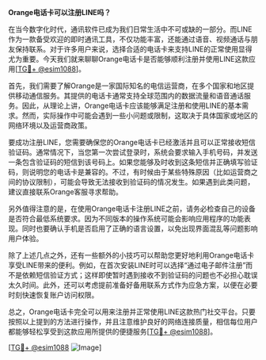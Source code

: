 **Orange电话卡可以注册LINE吗？**

在当今数字化时代，通讯软件已成为我们日常生活中不可或缺的一部分。而LINE作为一款备受欢迎的即时通讯工具，不仅功能丰富，还能通过语音、视频通话与朋友保持联系。对于许多用户来说，选择合适的电话卡来支持LINE的正常使用显得尤为重要。今天我们就来聊聊Orange电话卡是否能够顺利注册并使用LINE这款应用[[TG💪+ @esim1088](https://t.me/s/esim1088)]。

首先，我们需要了解Orange是一家国际知名的电信运营商，在多个国家和地区提供移动通信服务。其提供的电话卡通常支持全球范围内的数据流量和语音通话服务。因此，从理论上讲，Orange电话卡应该能够满足注册和使用LINE的基本需求。然而，实际操作中可能会遇到一些小问题或限制，这取决于具体国家或地区的网络环境以及运营商政策。

要成功注册LINE，您需要确保您的Orange电话卡已经激活并且可以正常接收短信验证码。通常情况下，当您第一次尝试登录时，系统会要求输入手机号码，并发送一条包含验证码的短信到该号码上。如果您能够及时收到这条短信并正确填写验证码，则说明您的电话卡是兼容的。不过，有时候由于某些特殊原因（比如运营商之间的协议限制），可能会导致无法接收到验证码的情况发生。如果遇到此类问题，建议直接联系Orange客服寻求帮助。

另外值得注意的是，在使用Orange电话卡注册LINE之前，请务必检查自己的设备是否符合最低系统要求。因为不同版本的操作系统可能会影响应用程序的功能表现。同时也要确认手机是否启用了正确的语言设置，以免出现界面混乱等问题影响用户体验。

除了上述几点之外，还有一些额外的小技巧可以帮助您更好地利用Orange电话卡享受LINE带来的便利。例如，在首次安装LINE时可以选择“通过电子邮件注册”而不是依赖短信验证方式；这样即使暂时遇到接收不到验证码的问题也不必担心耽误太久时间。此外，还可以考虑提前准备好备用联系方式作为应急方案，以便在必要时刻快速恢复账户访问权限。

总之，Orange电话卡完全可以用来注册并正常使用LINE这款热门社交平台。只要按照以上提到的方法进行操作，并且注意维护良好的网络连接质量，相信每位用户都能够轻松享受到这款应用所提供的便捷服务[[TG💪+ @esim1088](https://t.me/s/esim1088)]。

[[TG💪+ @esim1088](https://t.me/s/esim1088) ![Image](https://i.postimg.cc/4NQfJmqS/Snipaste-2025-05-13-00-14-12.png)]
